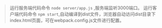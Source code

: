 > 运行服务端代码命令 ` node server/app.js ` ,服务端监听3000端口。
> 运行客户端代码命令 ` npm start `,自动编译到dist文件，浏览器自动访问dist目录下index.html页面，可在webpack.config.js文件进行配置。
